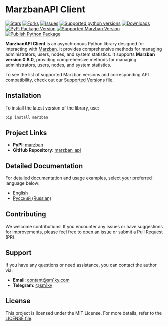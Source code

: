 
# MarzbanAPI Client

[![Stars](https://img.shields.io/github/stars/sm1ky/marzban_api.svg?style=social)](https://github.com/sm1ky/marzban_api/stargazers)
[![Forks](https://img.shields.io/github/forks/sm1ky/marzban_api.svg?style=social)](https://github.com/sm1ky/marzban_api/network/members)
[![Issues](https://img.shields.io/github/issues/sm1ky/marzban_api.svg)](https://github.com/sm1ky/marzban_api/issues)
[![Supported python versions](https://img.shields.io/pypi/pyversions/marzban.svg)](https://pypi.python.org/pypi/marzban)
[![Downloads](https://img.shields.io/pypi/dm/marzban.svg)](https://pypi.python.org/pypi/marzban)
[![PyPi Package Version](https://img.shields.io/pypi/v/marzban)](https://pypi.python.org/pypi/marzban)
[![Supported Marzban Version](https://img.shields.io/badge/Marzban-0.8.0-brightgreen)](https://github.com/Gozargah/Marzban)
[![Publish Python Package](https://github.com/sm1ky/marzban_api/actions/workflows/deploy.yml/badge.svg?branch=production)](https://github.com/sm1ky/marzban_api/actions/workflows/deploy.yml)


**MarzbanAPI Client** is an asynchronous Python library designed for interacting with [Marzban](https://github.com/Gozargah/Marzban). It provides comprehensive methods for managing administrators, users, nodes, and system statistics.
It supports **Marzban version 0.8.0**, providing comprehensive methods for managing administrators, users, nodes, and system statistics.

To see the list of supported Marzban versions and corresponding API compatibility, check out our [Supported Versions](https://github.com/sm1ky/marzban_api/blob/production/.readme/supported_version.md) file.

## Installation

To install the latest version of the library, use:

```bash
pip install marzban
```

## Project Links
- **PyPI**: [marzban](https://pypi.org/project/marzban/)
- **GitHub Repository**: [marzban_api](https://github.com/sm1ky/marzban_api)

## Detailed Documentation

For detailed documentation and usage examples, select your preferred language below:

- [English](https://github.com/sm1ky/marzban_api/blob/production/.readme/README_en.md)
- [Русский (Russian)](https://github.com/sm1ky/marzban_api/blob/production/.readme/README_ru.md)

## Contributing

We welcome contributions! If you encounter any issues or have suggestions for improvements, please feel free to [open an issue](https://github.com/sm1ky/marzban_api/issues) or submit a Pull Request (PR).

## Support

If you have any questions or need assistance, you can contact the author via:
- **Email**: [contant@sm1ky.com](mailto:contant@sm1ky.com)
- **Telegram**: [@sm1ky](https://t.me/sm1ky)

## License

This project is licensed under the MIT License. For more details, refer to the [LICENSE file](https://github.com/sm1ky/marzban_api/blob/production/LICENSE).
